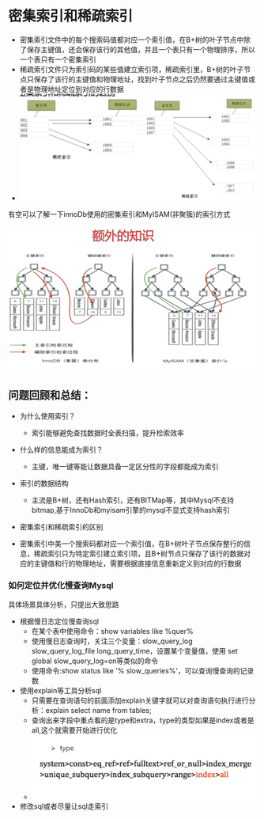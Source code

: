 # 密集索引和稀疏索引

* 密集索引文件中的每个搜索码值都对应一个索引值，在B+树的叶子节点中除了保存主键值，还会保存该行的其他值，并且一个表只有一个物理排序，所以一个表只有一个密集索引
* 稀疏索引文件只为索引码的某些值建立索引项，稀疏索引里，B+树的叶子节点只保存了该行的主键值和物理地址，找到叶子节点之后仍然要通过主键值或者是物理地址定位到对应的行数据
* ![](/密集索引和稀疏索引/1.png)

有空可以了解一下innoDb使用的密集索引和MyISAM\(非聚簇\)的索引方式

![](/密集索引和稀疏索引/2.png)

## 问题回顾和总结：

* 为什么使用索引？

  * 索引能够避免查找数据时全表扫描，提升检索效率

* 什么样的信息能成为索引？

  * 主键，唯一键等能让数据具备一定区分性的字段都能成为索引

* 索引的数据结构
  * 主流是B+树，还有Hash索引，还有BITMap等，其中Mysql不支持bitmap,基于InnoDb和myisam引擎的mysql不显式支持hash索引
* 密集索引和稀疏索引的区别
* 密集索引中美一个搜索码都对应一个索引值，在B+树叶子节点保存整行的信息，稀疏索引只为特定索引建立索引项，且B+树节点只保存了该行的数据对应的主键值和行的物理地址，需要根据直接信息重新定义到对应的行数据

### 如何定位并优化慢查询Mysql

具体场景具体分析，只提出大致思路

* 根据慢日志定位慢查询sql
  * 在某个表中使用命令：show variables like %quer%
  * 使用慢日志查询时，关注三个变量：slow\_query\_log slow\_query\_log\_file long\_query\_time，设置某个变量值，使用 set global slow\_query\_log=on等类似的命令
  * 使用命令:show status like '% slow\_queries%'，可以查询慢查询的记录数
* 使用explain等工具分析sql
  * 只需要在查询语句的前面添加explain关键字就可以对查询语句执行进行分析：explain select name from tables;
  * 查询出来字段中重点看的是type和extra，type的类型如果是index或者是all,这个就需要开始进行优化
  * ![](/密集索引和稀疏索引/3.png)
* 修改sql或者尽量让sql走索引



